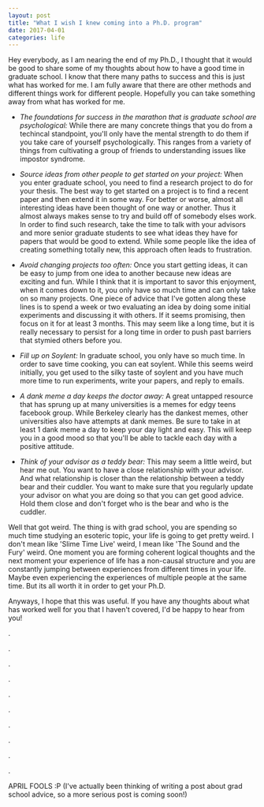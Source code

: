 ```yaml
---
layout: post
title: "What I wish I knew coming into a Ph.D. program"
date: 2017-04-01
categories: life
---
```


Hey everybody, as I am nearing the end of my Ph.D., I thought that it would be
good to share some of my thoughts about how to have a good time in graduate
school.   I know that there many paths to success and this is just what has
worked for me.  I am fully aware that there are other methods and different
things work for different people.  Hopefully you can take something away from
what has worked for me.

- *The foundations for success in the marathon that is graduate school are
  psychological:*  While there are many concrete things that you do from a
  techincal standpoint, you'll only have the mental strength to do them if you
  take care of yourself psychologically.  This ranges from a variety of things from
  cultivating a group of friends to understanding issues like impostor
  syndrome.

- *Source ideas from other people to get started on your project:* When you
  enter graduate school, you need to find a research project to do for your
  thesis.  The best way to get started on a project is to find a recent paper
  and then extend it in some way.  For better or worse, almost all interesting
  ideas have been thought of one way or another. Thus it almost always makes
  sense to try and build off of somebody elses work.  In order to find such
  research, take the time to talk with your advisors and more senior graduate
  students to see what ideas they have for papers that would be good to extend.
  While some people like the idea of creating something totally new, this
  approach often leads to frustration.

- *Avoid changing projects too often:* Once you start getting ideas, it can be
  easy to jump from one idea to another because new ideas are exciting and fun.
  While I think that it is important to savor this enjoyment, when it comes
  down to it, you only have so much time and can only take on so many projects.
  One piece of advice that I've gotten along these lines is to spend a week
  or two evaluating an idea by doing some initial experiments and discussing it with
  others.  If it seems promising, then focus on it for at least 3 months. This
  may seem like a long time, but it is really necessary to persist for a long
  time in order to push past barriers that stymied others before you.

- *Fill up on Soylent:*  In graduate school, you only have so much time. In order
  to save time cooking, you can eat soylent.  While this seems weird initially,
  you get used to the silky taste of soylent and you have much more time to run
  experiments, write your papers, and reply to emails.

- *A dank meme a day keeps the doctor away:*  A great untapped resource that has
  sprung up at many universities is a memes for edgy teens facebook group.
  While Berkeley clearly has the dankest memes, other universities also have
  attempts at dank memes.  Be sure to take in at least 1 dank meme a day to
  keep your day light and easy. This will keep you in a good mood so that
  you'll be able to tackle each day with a positive attitude.

- *Think of your advisor as a teddy bear:*  This may seem a little weird, but
  hear me out.  You want to have a close relationship with your advisor.  And
  what relationship is closer than the relationship between a teddy bear and
  their cuddler.  You want to make sure that you regularly update your advisor
  on what you are doing so that you can get good advice. Hold them close and
  don't forget who is the bear and who is the
  cuddler.


Well that got weird.  The thing is with grad school, you are spending so much
time studying an esoteric topic, your life is going to get pretty weird.  I
don't mean like 'Slime Time Live' weird, I mean like 'The Sound and the Fury'
weird.  One moment you are forming coherent logical thoughts and the next
moment your experience of life has a non-causal structure and you are constantly
jumping between experiences from different times in your life. Maybe even
experiencing the experiences of multiple people at the same time.  But its all
worth it in order to get your Ph.D.

Anyways, I hope that this was useful.  If you have any thoughts about what has
worked well for you that I haven't covered, I'd be happy to hear from you!



.

.

.

.

.

.

.

.

.

.


APRIL FOOLS :P    (I've actually been thinking of writing a post about grad
school advice, so a more serious post is coming soon!)
